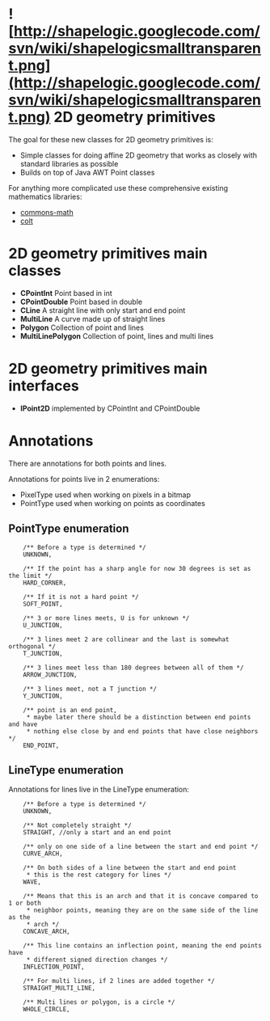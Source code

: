 # ![http://shapelogic.googlecode.com/svn/wiki/shapelogicsmalltransparent.png](http://shapelogic.googlecode.com/svn/wiki/shapelogicsmalltransparent.png) 2D geometry primitives #

The goal for these new classes for 2D geometry primitives is:
  * Simple classes for doing affine 2D geometry that works as closely with standard libraries as possible
  * Builds on top of Java AWT Point classes

For anything more complicated use these comprehensive existing mathematics libraries:
  * [commons-math](http://commons.apache.org/math/)
  * [colt](http://dsd.lbl.gov/~hoschek/colt/)

# 2D geometry primitives main classes #
  * **CPointInt** Point based in int
  * **CPointDouble** Point based in double
  * **CLine** A straight line with only start and end point
  * **MultiLine** A curve made up of straight lines
  * **Polygon** Collection of point and lines
  * **MultiLinePolygon** Collection of point, lines and multi lines

# 2D geometry primitives main interfaces #
  * **IPoint2D** implemented by CPointInt and CPointDouble

# Annotations #
There are annotations for both points and lines.

Annotations for points live in 2 enumerations:
  * PixelType used when working on pixels in a bitmap
  * PointType used when working on points as coordinates

## PointType enumeration ##
```
	/** Before a type is determined */
	UNKNOWN,
	
	/** If the point has a sharp angle for now 30 degrees is set as the limit */
	HARD_CORNER,

	/** If it is not a hard point */
	SOFT_POINT,
	
	/** 3 or more lines meets, U is for unknown */
	U_JUNCTION,
	
	/** 3 lines meet 2 are collinear and the last is somewhat orthogonal */
	T_JUNCTION,

	/** 3 lines meet less than 180 degrees between all of them */
	ARROW_JUNCTION,

	/** 3 lines meet, not a T junction */
	Y_JUNCTION,
	
	/** point is an end point, 
	 * maybe later there should be a distinction between end points and have 
	 * nothing else close by and end points that have close neighbors */
	END_POINT,
```

## LineType enumeration ##
Annotations for lines live in the LineType enumeration:

```
	/** Before a type is determined */
	UNKNOWN,
	
	/** Not completely straight */
	STRAIGHT, //only a start and an end point

	/** only on one side of a line between the start and end point */
	CURVE_ARCH,

	/** On both sides of a line between the start and end point 
	 * this is the rest category for lines */
	WAVE,

	/** Means that this is an arch and that it is concave compared to 1 or both 
	 * neighbor points, meaning they are on the same side of the line as the 
	 * arch */
	CONCAVE_ARCH,
	
	/** This line contains an inflection point, meaning the end points have 
	 * different signed direction changes */
	INFLECTION_POINT,
	
	/** For multi lines, if 2 lines are added together */
	STRAIGHT_MULTI_LINE, 
	
	/** Multi lines or polygon, is a circle */
	WHOLE_CIRCLE,
```